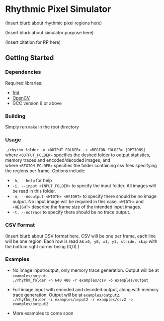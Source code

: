 # Rhythmic Pixel Simulator

(Insert blurb about rhythmic pixel regions here)

(Insert blurb about simulator purpose here)

(Insert citation for RP here)

## Getting Started

### Dependencies
Required libraries:  
- [fmt](https://github.com/fmtlib/fmt)
- [OpenCV](https://opencv.org/releases/)
- GCC version 6 or above

### Building
Simply run `make` in the root directory 

### Usage
`./rhythm-folder -o <OUTPUT_FOLDER> -r <REGION_FOLDER> [OPTIONS]`  
where `<OUTPUT_FOLDER>` specifies the desired folder to output statistics, memory traces and encoded/decoded images, and  
where `<REGION_FOLDER>` specifies the folder containing csv files specifying the regions per frame.
Options include:
- `-h, --help` for help
- `-i, --input <INPUT_FOLDER>` to specify the input folder. All images will be read in this folder.
- `-n, --nooutput <WIDTH> <HEIGHT>` to specify there should be no image output. No input image will be required in this case. `<WIDTH>` and `<HEIGHT>` describe the frame size of the intended input images.
- `-t, --notrace` to specify there should be no trace output.

### CSV Format
(Insert blurb about CSV format here. CSV will be one per frame, each line will be one region. Each row is read as `x0, y0, x1, y1, stride, skip` with the bottom right corner being (0,0).)

### Examples  
- No image input/output, only memory trace generation. Output will be at `examples/output`.  
`./rhythm_folder -n 640 480 -r examples/csv -o examples/output`

- Full image input with encoded and decoded output, along with memory trace generation. Output will be at `examples/output2`.  
`./rhythm_folder -i examples/input2 -r examples/csv2 -o examples/output2`

- More examples to come soon

